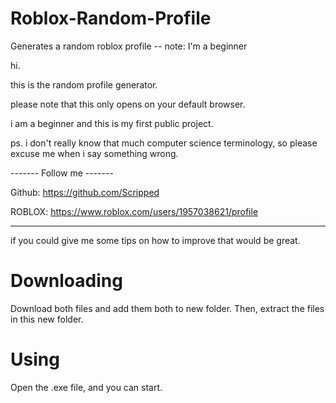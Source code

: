 # Roblox-Random-Profile
Generates a random roblox profile -- note: I'm a beginner


hi.

this is the random profile generator.

please note that this only opens on your default browser.

i am a beginner and this is my first public project.

ps. i don't really know that much computer science terminology, so please excuse me when i say something wrong.


------- Follow me -------

Github: https://github.com/Scripped

ROBLOX: https://www.roblox.com/users/1957038621/profile

----------------

if you could give me some tips on how to improve that would be great.


# Downloading

Download both files and add them both to new folder.
Then, extract the files in this new folder.

# Using

Open the .exe file, and you can start.
